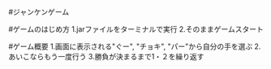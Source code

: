 #ジャンケンゲーム

#ゲームのはじめ方
1.jarファイルをターミナルで実行
2.そのままゲームスタート

#ゲーム概要
1.画面に表示される"ぐー", "チョキ", "パー"から自分の手を選ぶ
2.あいこならもう一度行う
3.勝負が決まるまで1・２を繰り返す